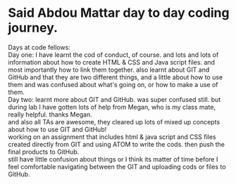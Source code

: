 # Said Abdou Mattar day to day coding journey.
Days at code fellows:  
Day one: I have learnt the cod of conduct, of course. and lots and lots of information about how to create HTML & CSS and Java script files. and most importantly how to link them together. also learnt about GIT and GitHub and that they are two different things, and a little about how to use them and was confused about what's going on, or how to make a use of them.  
Day two: learnt more about GIT and GitHub. was super confused still. but during lab I have gotten lots of help from Megan, who is my class mate, really helpful. thanks Megan.  
and also all TAs are awesome, they cleared up lots of mixed up concepts about how to use GIT and GitHub!  
working on an assignment that includes   html & java script and CSS files created directly from GIT and using ATOM to write the cods. then push the final products to GitHub.  
still have little confusion about things or I think its matter of time before I feel comfortable navigating between the GIT and uploading cods or files to GitHub.
